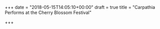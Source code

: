 +++
date = "2018-05-15T14:05:10+00:00"
draft = true
title = "Carpathia Performs at the Cherry Blossom Festival"

+++
